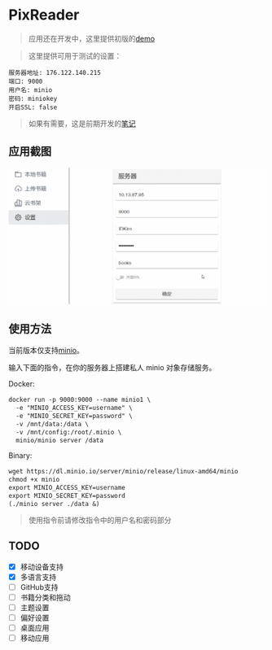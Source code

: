 # PixReader

> 应用还在开发中，这里提供初版的[demo](http://book.idkiro.xyz/)

> 这里提供可用于测试的设置：

```
服务器地址: 176.122.140.215
端口: 9000  
用户名: minio
密码: miniokey
开启SSL: false
```

> 如果有需要，这是前期开发的[笔记](/docs/notebook/README.md)

## 应用截图

![](./imgs/demo.gif)

## 使用方法

当前版本仅支持[minio](https://github.com/minio/minio)。

输入下面的指令，在你的服务器上搭建私人 minio 对象存储服务。

Docker:

```
docker run -p 9000:9000 --name minio1 \
  -e "MINIO_ACCESS_KEY=username" \
  -e "MINIO_SECRET_KEY=password" \
  -v /mnt/data:/data \
  -v /mnt/config:/root/.minio \
  minio/minio server /data
```

Binary:

```
wget https://dl.minio.io/server/minio/release/linux-amd64/minio
chmod +x minio
export MINIO_ACCESS_KEY=username
export MINIO_SECRET_KEY=password
(./minio server ./data &)
```

> 使用指令前请修改指令中的用户名和密码部分

## TODO

- [x] 移动设备支持
- [x] 多语言支持
- [ ] GitHub支持
- [ ] 书籍分类和拖动
- [ ] 主题设置
- [ ] 偏好设置
- [ ] 桌面应用
- [ ] 移动应用